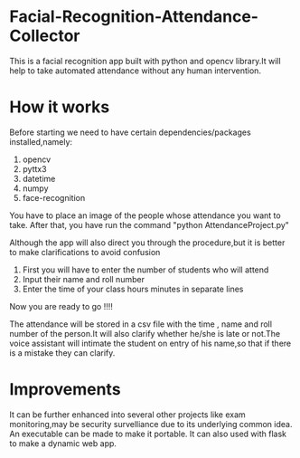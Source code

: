 # Facial-Recognition-Attendance-Collector

This is a facial recognition app built with python and opencv library.It will help to take automated attendance without any human intervention.
 
# How it works

Before starting we need to have certain dependencies/packages installed,namely:
1. opencv
2. pyttx3
3. datetime
4. numpy
5. face-recognition



You have to place an image of the people whose attendance you want to take. After that, you have run the command "python AttendanceProject.py"

Although the app will also direct you through the procedure,but it is better to make clarifications to avoid confusion

1. First you will have to enter the number of students who will attend
2. Input their name and roll number
3. Enter the time of your class hours minutes in separate lines

Now you are ready to go !!!!

The attendance will be stored in a csv file with the time , name and roll number of the person.It will also clarify whether he/she is late or not.The voice assistant will intimate the student on entry of his name,so that if there is a mistake they can clarify.

# Improvements

It can be further enhanced into several other projects like exam monitoring,may be security survelliance due to its underlying common idea.
An executable can be made to make it portable.
It can also used with flask to make a dynamic web app.
